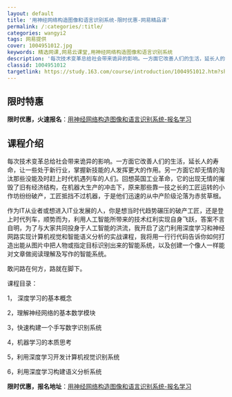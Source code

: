```yaml
---
layout: default
title: '用神经网络构造图像和语言识别系统-限时优惠-网易精品课'
permalink: /:categories/:title/
categories: wangyi2
tags: 网易提供
cover: 1004951012.jpg
keywords: 精选网课,网易云课堂,用神经网络构造图像和语言识别系统
description: '每次技术变革总给社会带来诡异的影响。一方面它改善人们的生活，延长人的寿命，让一些处于新行业，掌握新技能的人发挥更大的作用'
classid: 1004951012
targetlink: https://study.163.com/course/introduction/1004951012.htm?share=1&shareId=1025206652&utm_campaign=share&utm_medium=iphoneShare&utm_source=&utm_u=1025206652
---
```


## 限时特惠

**限时优惠，火速报名**：[用神经网络构造图像和语言识别系统-报名学习](https://study.163.com/course/introduction/1004951012.htm?share=1&shareId=1025206652&utm_campaign=share&utm_medium=iphoneShare&utm_source=&utm_u=1025206652)

## 课程介绍

每次技术变革总给社会带来诡异的影响。一方面它改善人们的生活，延长人的寿命，让一些处于新行业，掌握新技能的人发挥更大的作用。另一方面它却无情的淘汰那些没能及时赶上时代机遇列车的人们。回想英国工业革命，它的出现无情的摧毁了旧有经济结构，在机器大生产的冲击下，原来那些靠一技之长的工匠运转的小作坊纷纷破产，工匠抵挡不过机器，于是他们迅速的从中产阶级沦落为赤贫草根。



作为IT从业者或想进入IT业发展的人，你是想当时代趋势碾压的破产工匠，还是登上时代列车，顺势而为，利用人工智能所带来的技术红利实现自身飞跃，答案不言自明，为了与大家共同投身于人工智能的洪流，我开启了这门利用深度学习和神经网路实现计算机视觉和智能语义分析的实战课程，我将用一行行代码告诉你如何打造出能从图片中把人物或指定目标识别出来的智能系统，以及创建一个像人一样能对文章做阅读理解及写作的智能系统。



敢问路在何方，路就在脚下。

课程目录：

1， 深度学习的基本概念

2，理解神经网络的基本数学模块

3，快速构建一个手写数字识别系统

4，机器学习的本质思考

5，利用深度学习开发计算机视觉识别系统

6，利用深度学习构建语义分析系统

**限时优惠，报名地址**：[用神经网络构造图像和语言识别系统-报名学习](https://study.163.com/course/introduction/1004951012.htm?share=1&shareId=1025206652&utm_campaign=share&utm_medium=iphoneShare&utm_source=&utm_u=1025206652)

